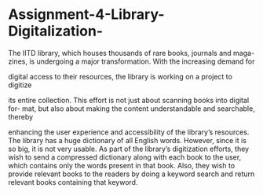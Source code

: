 # Assignment-4-Library-Digitalization-
The IITD library, which houses thousands of rare books, journals and maga-
zines, is undergoing a major transformation. With the increasing demand for

digital access to their resources, the library is working on a project to digitize

its entire collection. This effort is not just about scanning books into digital for-
mat, but also about making the content understandable and searchable, thereby

enhancing the user experience and accessibility of the library’s resources.
The library has a huge dictionary of all English words. However, since it is
so big, it is not very usable. As part of the library’s digitization efforts, they
wish to send a compressed dictionary along with each book to the user,
which contains only the words present in that book. Also, they wish to provide
relevant books to the readers by doing a keyword search and return relevant
books containing that keyword.
